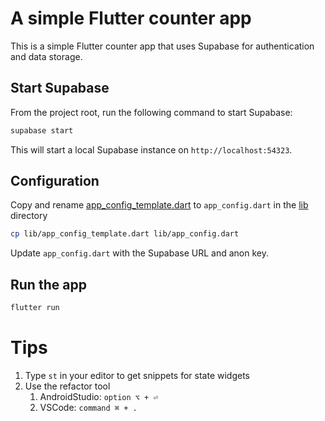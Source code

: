 # A simple Flutter counter app

This is a simple Flutter counter app that uses Supabase for authentication and data storage.

## Start Supabase

From the project root, run the following command to start Supabase:

```bash
supabase start
````

This will start a local Supabase instance on `http://localhost:54323`.

## Configuration

Copy and rename [app_config_template.dart](lib/app_config_template.dart) to `app_config.dart` in the [lib](lib) directory

```bash
cp lib/app_config_template.dart lib/app_config.dart
```

Update `app_config.dart` with the Supabase URL and anon key.

## Run the app

```bash
flutter run
```

# Tips
1. Type `st` in your editor to get snippets for state widgets
2. Use the refactor tool
    1. AndroidStudio: `option ⌥ + ⏎`
    2. VSCode:  `command ⌘ + .`
